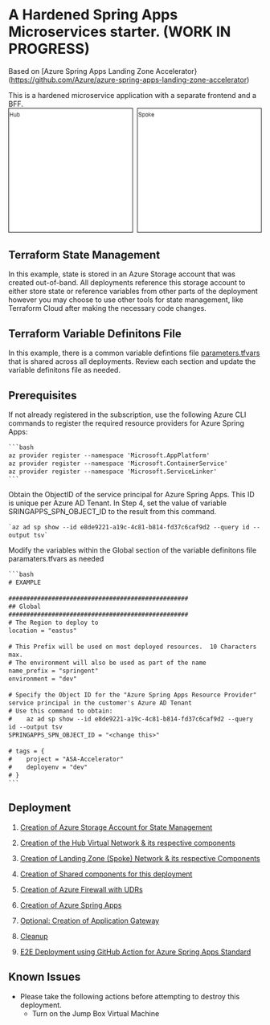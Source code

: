 # A Hardened Spring Apps Microservices starter. (WORK IN PROGRESS) 
Based on [Azure Spring Apps Landing Zone Accelerator} (https://github.com/Azure/azure-spring-apps-landing-zone-accelerator)

This is a hardened microservice application with a separate frontend and a BFF.
![Diagram](./architecture.drawio.png)

## Terraform State Management

In this example, state is stored in an Azure Storage account that was created out-of-band.  All deployments reference this storage account to either store state or reference variables from other parts of the deployment however you may choose to use other tools for state management, like Terraform Cloud after making the necessary code changes.

## Terraform Variable Definitons File

In this example, there is a common variable defintions file [parameters.tfvars](./infra/parameters.tfvars) that is shared across all deployments. Review each section and update the variable definitons file as needed. 

## Prerequisites 


If not already registered in the subscription, use the following Azure CLI commands to register the required resource providers for Azure Spring Apps:

    ```bash
    az provider register --namespace 'Microsoft.AppPlatform'
    az provider register --namespace 'Microsoft.ContainerService'
    az provider register --namespace 'Microsoft.ServiceLinker'
    ```

Obtain the ObjectID of the service principal for Azure Spring Apps. This ID is unique per Azure AD Tenant. In Step 4, set the value of variable SRINGAPPS_SPN_OBJECT_ID to the result from this command.

    `az ad sp show --id e8de9221-a19c-4c81-b814-fd37c6caf9d2 --query id --output tsv`



Modify the variables within the Global section of the variable definitons file paramaters.tfvars as needed

    ```bash
    # EXAMPLE
    
    ##################################################
    ## Global
    ##################################################
    # The Region to deploy to
    location = "eastus"

    # This Prefix will be used on most deployed resources.  10 Characters max.
    # The environment will also be used as part of the name
    name_prefix = "springent"
    environment = "dev"

    # Specify the Object ID for the "Azure Spring Apps Resource Provider" service principal in the customer's Azure AD Tenant
    # Use this command to obtain:
    #    az ad sp show --id e8de9221-a19c-4c81-b814-fd37c6caf9d2 --query id --output tsv
    SPRINGAPPS_SPN_OBJECT_ID = "<change this>"

    # tags = { 
    #    project = "ASA-Accelerator"
    #    deployenv = "dev"
    # }
    ```
  
## Deployment

1. [Creation of Azure Storage Account for State Management](./infra/01-State-Storage.md)

2. [Creation of the Hub Virtual Network & its respective components](./infra/02-Hub-Network.md)

3. [Creation of Landing Zone (Spoke) Network & its respective Components](./infra/03-LZ-Network.md)

4. [Creation of Shared components for this deployment](./infra/04-LZ-SharedResources.md)
 
5. [Creation of Azure Firewall with UDRs](./infra/05-Hub-AzureFirewall.md)

6. [Creation of Azure Spring Apps](./infra/06-LZ-SpringApps.md)

7. [Optional: Creation of Application Gateway](./infra/07-LZ-AppGateway.md)

8. [Cleanup](./infra/08-cleanup.md)

9. [E2E Deployment using GitHub Action for Azure Spring Apps Standard](./infra/09-e2e-githubaction-standard.md)
    



## Known Issues

- Please take the following actions before attempting to destroy this deployment.
  - Turn on the Jump Box Virtual Machine
  



